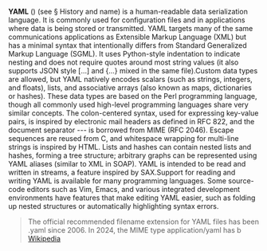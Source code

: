 **YAML** () (see § History and name) is a human-readable data serialization language. It is commonly used for configuration files and in applications where data is being stored or transmitted. YAML targets many of the same communications applications as Extensible Markup Language (XML) but has a minimal syntax that intentionally differs from Standard Generalized Markup Language (SGML). It uses Python-style indentation to indicate nesting and does not require quotes around most string values (it also supports JSON style [...] and {...} mixed in the same file).Custom data types are allowed, but YAML natively encodes scalars (such as strings, integers, and floats), lists, and associative arrays (also known as maps, dictionaries or hashes). These data types are based on the Perl programming language, though all commonly used high-level programming languages share very similar concepts. The colon-centered syntax, used for expressing key-value pairs, is inspired by electronic mail headers as defined in RFC 822, and the document separator --- is borrowed from MIME (RFC 2046). Escape sequences are reused from C, and whitespace wrapping for multi-line strings is inspired by HTML.  Lists and hashes can contain nested lists and hashes, forming a tree structure; arbitrary graphs can be represented using YAML aliases (similar to XML in SOAP). YAML is intended to be read and written in streams, a feature inspired by SAX.Support for reading and writing YAML is available for many programming languages. Some source-code editors such as Vim, Emacs, and various integrated development environments have features that make editing YAML easier, such as folding up nested structures or automatically highlighting syntax errors.
>
> The official recommended filename extension for YAML files has been .yaml since 2006. In 2024, the MIME type application/yaml has b
> [Wikipedia](https://en.wikipedia.org/wiki/YAML)

